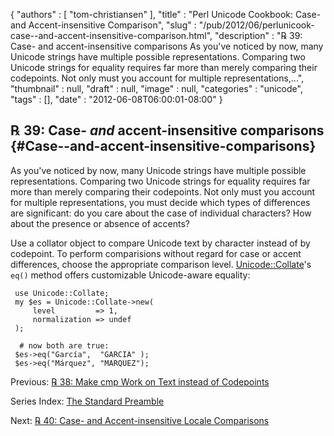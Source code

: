 {
   "authors" : [
      "tom-christiansen"
   ],
   "title" : "Perl Unicode Cookbook: Case- and Accent-insensitive Comparison",
   "slug" : "/pub/2012/06/perlunicook-case--and-accent-insensitive-comparison.html",
   "description" : "℞ 39: Case- and accent-insensitive comparisons As you've noticed by now, many Unicode strings have multiple possible representations. Comparing two Unicode strings for equality requires far more than merely comparing their codepoints. Not only must you account for multiple representations,...",
   "thumbnail" : null,
   "draft" : null,
   "image" : null,
   "categories" : "unicode",
   "tags" : [],
   "date" : "2012-06-08T06:00:01-08:00"
}





℞ 39: Case- *and* accent-insensitive comparisons {#Case--and-accent-insensitive-comparisons}
------------------------------------------------

As you've noticed by now, many Unicode strings have multiple possible
representations. Comparing two Unicode strings for equality requires far
more than merely comparing their codepoints. Not only must you account
for multiple representations, you must decide which types of differences
are significant: do you care about the case of individual characters?
How about the presence or absence of accents?

Use a collator object to compare Unicode text by character instead of by
codepoint. To perform comparisions without regard for case or accent
differences, choose the appropriate comparison level.
[Unicode::Collate](http://search.cpan.org/perldoc?Unicode::Collate)'s
`eq()` method offers customizable Unicode-aware equality:

     use Unicode::Collate;
     my $es = Unicode::Collate->new(
         level         => 1,
         normalization => undef
     );

      # now both are true:
     $es->eq("García",  "GARCIA" );
     $es->eq("Márquez", "MARQUEZ");

Previous: [℞ 38: Make cmp Work on Text instead of
Codepoints](/media/_pub_2012_06_perlunicook-case--and-accent-insensitive-comparison/perlunicook-make-cmp-work-on-text-instead-of-codepoints.html)

Series Index: [The Standard
Preamble](/media/_pub_2012_06_perlunicook-case--and-accent-insensitive-comparison/perlunicook-standard-preamble.html)

Next: [℞ 40: Case- and Accent-insensitive Locale
Comparisons](/media/_pub_2012_06_perlunicook-case--and-accent-insensitive-comparison/perlunicook-case--and-accent-insensitive-locale-comparison.html)


